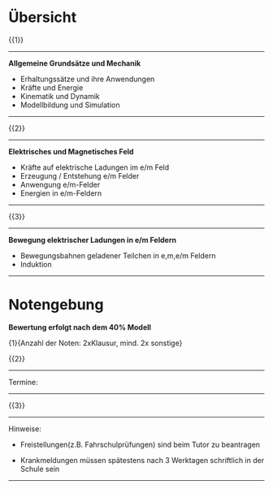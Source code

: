# Übersicht

{{1}}
***********
__Allgemeine Grundsätze und Mechanik__

- Erhaltungssätze und ihre Anwendungen
- Kräfte und Energie
- Kinematik und Dynamik
- Modellbildung und Simulation
***********

{{2}}
***********
__Elektrisches und Magnetisches Feld__

- Kräfte auf elektrische Ladungen im e/m Feld
- Erzeugung / Entstehung e/m Felder
- Anwengung e/m-Felder
- Energien in e/m-Feldern
***********

{{3}}
***********
__Bewegung elektrischer Ladungen in e/m Feldern__

- Bewegungsbahnen geladener Teilchen in e,m,e/m Feldern
- Induktion
***********

# Notengebung

__Bewertung erfolgt nach dem 40% Modell__

{1}{Anzahl der Noten: 2xKlausur, mind. 2x sonstige}

{{2}}
**********
Termine:

**********

{{3}}
**********
Hinweise:

- Freistellungen(z.B. Fahrschulprüfungen) sind beim Tutor zu beantragen

- Krankmeldungen müssen spätestens nach 3 Werktagen schriftlich in der Schule sein
**********
